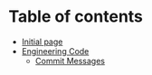 # Table of contents

* [Initial page](README.md)
* [Engineering Code](engineering-code/README.md)
  * [Commit Messages](engineering-code/commit-messages.md)

